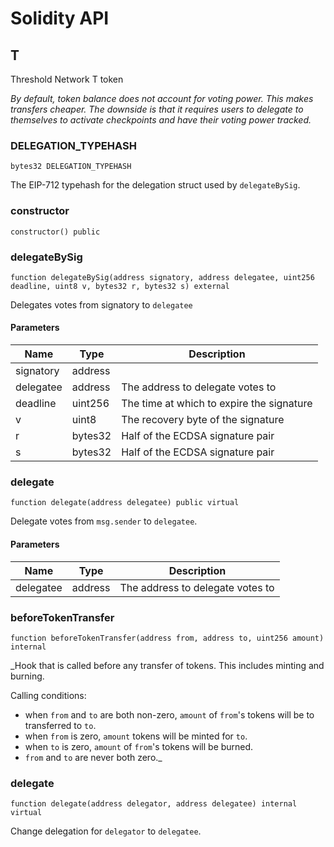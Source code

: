 # Solidity API

## T

Threshold Network T token

_By default, token balance does not account for voting power.
     This makes transfers cheaper. The downside is that it requires users
     to delegate to themselves to activate checkpoints and have their
     voting power tracked._

### DELEGATION_TYPEHASH

```solidity
bytes32 DELEGATION_TYPEHASH
```

The EIP-712 typehash for the delegation struct used by
        `delegateBySig`.

### constructor

```solidity
constructor() public
```

### delegateBySig

```solidity
function delegateBySig(address signatory, address delegatee, uint256 deadline, uint8 v, bytes32 r, bytes32 s) external
```

Delegates votes from signatory to `delegatee`

#### Parameters

| Name | Type | Description |
| ---- | ---- | ----------- |
| signatory | address |  |
| delegatee | address | The address to delegate votes to |
| deadline | uint256 | The time at which to expire the signature |
| v | uint8 | The recovery byte of the signature |
| r | bytes32 | Half of the ECDSA signature pair |
| s | bytes32 | Half of the ECDSA signature pair |

### delegate

```solidity
function delegate(address delegatee) public virtual
```

Delegate votes from `msg.sender` to `delegatee`.

#### Parameters

| Name | Type | Description |
| ---- | ---- | ----------- |
| delegatee | address | The address to delegate votes to |

### beforeTokenTransfer

```solidity
function beforeTokenTransfer(address from, address to, uint256 amount) internal
```

_Hook that is called before any transfer of tokens. This includes
     minting and burning.

Calling conditions:
- when `from` and `to` are both non-zero, `amount` of `from`'s tokens
  will be to transferred to `to`.
- when `from` is zero, `amount` tokens will be minted for `to`.
- when `to` is zero, `amount` of ``from``'s tokens will be burned.
- `from` and `to` are never both zero._

### delegate

```solidity
function delegate(address delegator, address delegatee) internal virtual
```

Change delegation for `delegator` to `delegatee`.

